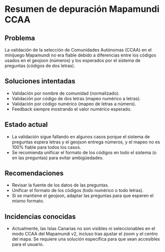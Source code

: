 # Resumen de depuración Mapamundi CCAA

## Problema
La validación de la selección de Comunidades Autónomas (CCAA) en el minijuego Mapamundi no era fiable debido a diferencias entre los códigos usados en el geojson (números) y los esperados por el sistema de preguntas (códigos de dos letras).

## Soluciones intentadas
- Validación por nombre de comunidad (normalizado).
- Validación por código de dos letras (mapeo numérico a letras).
- Validación por código numérico (mapeo de letras a número).
- Feedback siempre mostrando el valor numérico esperado.

## Estado actual
- La validación sigue fallando en algunos casos porque el sistema de preguntas espera letras y el geojson entrega números, y el mapeo no es 100% fiable para todos los casos.
- Se recomienda unificar el formato de los códigos en todo el sistema (o en las preguntas) para evitar ambigüedades.

## Recomendaciones
- Revisar la fuente de los datos de las preguntas.
- Unificar el formato de los códigos (todo numérico o todo letras).
- Si se mantiene el geojson, adaptar las preguntas para que esperen el mismo formato. 

## Incidencias conocidas

- Actualmente, las Islas Canarias no son visibles ni seleccionables en el modo CCAA del Mapamundi v2, incluso tras ajustar el zoom y el centro del mapa. Se requiere una solución específica para que sean accesibles para el usuario. 